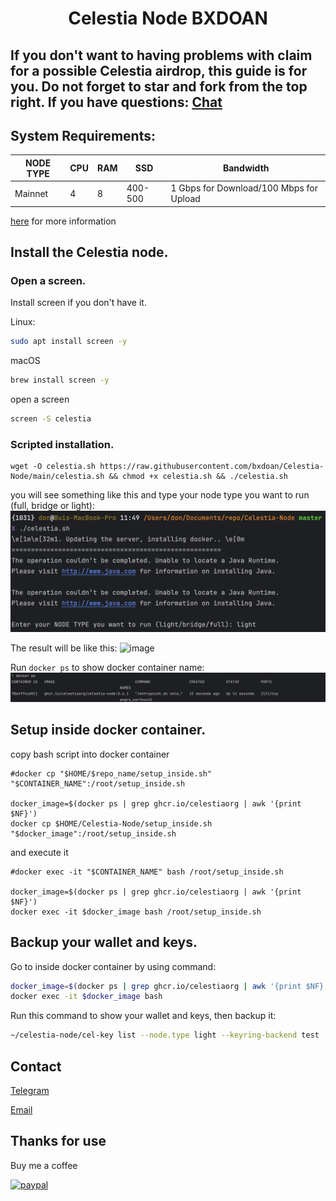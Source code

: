 <h1 align="center"> Celestia Node BXDOAN

## If you don't want to having problems with claim for a possible Celestia airdrop, this guide is for you. Do not forget to star and fork from the top right. If you have questions: [Chat](https://t.me/bxdoan)


## System Requirements:
NODE TYPE | CPU | RAM | SSD     | Bandwidth
| ------------- |-----|-----| -------- | -------- |
| Mainnet | 4   | 8   | 400-500  | 1 Gbps for Download/100 Mbps for Upload


[here](https://docs.celestia.org/developers/node-tutorial) for more information

## Install the Celestia node.

### Open a screen.
Install screen if you don't have it.

Linux:
```sh
sudo apt install screen -y
```

macOS
```sh
brew install screen -y
```

open a screen
```sh
screen -S celestia
```

### Scripted installation.


```
wget -O celestia.sh https://raw.githubusercontent.com/bxdoan/Celestia-Node/main/celestia.sh && chmod +x celestia.sh && ./celestia.sh
```

you will see something like this and type your node type you want to run (full, bridge or light):
![image](./imgs/choose_type_node.png)

The result will be like this:
![image](https://docs.celestia.org/assets/images/mocha_light_docker-47b10985b0784499df40395e28023537.gif)

Run `docker ps` to show docker container name:
![image](./imgs/docker_ps.png)

## Setup inside docker container.
copy bash script into docker container
```shell
#docker cp "$HOME/$repo_name/setup_inside.sh" "$CONTAINER_NAME":/root/setup_inside.sh

docker_image=$(docker ps | grep ghcr.io/celestiaorg | awk '{print $NF}')
docker cp $HOME/Celestia-Node/setup_inside.sh "$docker_image":/root/setup_inside.sh
```
and execute it
```shell
#docker exec -it "$CONTAINER_NAME" bash /root/setup_inside.sh

docker_image=$(docker ps | grep ghcr.io/celestiaorg | awk '{print $NF}')
docker exec -it $docker_image bash /root/setup_inside.sh
```
## Backup your wallet and keys.

Go to inside docker container by using command:
```sh
docker_image=$(docker ps | grep ghcr.io/celestiaorg | awk '{print $NF}')
docker exec -it $docker_image bash
```

Run this command to show your wallet and keys, then backup it:
```sh
~/celestia-node/cel-key list --node.type light --keyring-backend test
```

## Contact
[Telegram](https://t.me/bxdoan)

[Email](mailto:hi@bxdoan.com)

## Thanks for use
Buy me a coffee

[![paypal](https://www.paypalobjects.com/en_US/i/btn/btn_donateCC_LG.gif)](https://paypal.me/bxdoan)

